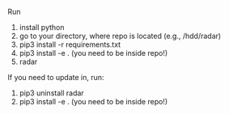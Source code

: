 Run

1. install python
2. go to your directory, where repo is located (e.g., /hdd/radar)
3. pip3 install -r requirements.txt
4. pip3 install -e . (you need to be inside repo!)
5. radar

If you need to update in, run:

1. pip3 uninstall radar
2. pip3 install -e .  (you need to be inside repo!)
